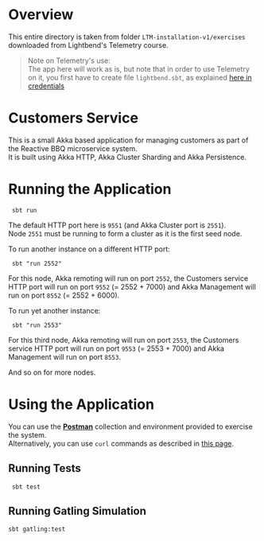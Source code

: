 # Overview
This entire directory is taken from folder `LTM-installation-v1/exercises` downloaded from Lightbend's Telemetry course.

> Note on Telemetry's use:  
  The app here will work as is, but note that in order to use Telemetry on it, you first have to create file `lightbend.sbt`, as 
  explained [here in credentials](https://lightbend.com/account/lightbend-platform/credentials)

# Customers Service 

This is a small Akka based application for managing customers as part of the Reactive BBQ microservice system.  
It is built using Akka HTTP, Akka Cluster Sharding and Akka Persistence.

# Running the Application
```shell
 sbt run
```
The default HTTP port here is `9551` (and Akka Cluster port is `2551`).  
Node `2551` must be running to form a cluster as it is the first seed node.

To run another instance on a different HTTP port:
```shell
 sbt "run 2552"
```
For this node, Akka remoting will run on port `2552`, the Customers service HTTP port will run on port `9552` (= 2552 + 7000) and Akka Management will run on port `8552` (= 2552 + 6000).

To run yet another instance:
```shell
 sbt "run 2553"
```
For this third node, Akka remoting will run on port `2553`, the Customers service HTTP port will run on port `9553` (= 2553 + 7000) and Akka Management will run on port `8553`.

And so on for more nodes.

# Using the Application
You can use the **[Postman](postman/Akka%20Telemetry.postman_collection.json)** collection and environment provided to exercise the system.  
Alternatively, you can use `curl` commands as described in [this page](docs/curl.md).

## Running Tests
```shell
 sbt test
```

## Running Gatling Simulation
```shell
sbt gatling:test
```
